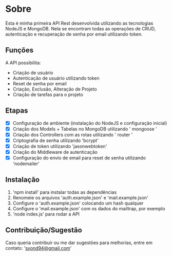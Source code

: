 # Sobre
Esta é minha primeira API Rest desenvolvida utilizando as tecnologias NodeJS e MongoDB. Nela se encontram todas as operações de CRUD, autenticação e recuperação de senha por email utilizando token.

## Funções
A API possibilita:
- Criação de usuário
- Autenticação de usuário utilizando token
- Reset de senha por email
- Criação, Exclusão, Alteração de Projeto
- Criação de tarefas para o projeto

## Etapas
- [x] Configuração de ambiente (instalação do NodeJS e configuração inicial)
- [x] Criação dos Models + Tabelas no MongoDB utilizando ' mongoose '
- [x] Criação dos Controllers com as rotas utilizando ' router '
- [x] Criptografia de senha utilizando 'bcrypt'
- [x] Criação de token utilizando 'jasonwebtoken'
- [x] Criação do Middleware de autenticação
- [x] Configuração do envio de email para reset de senha utilizando 'nodemailer'

## Instalação
1. 'npm install' para instalar todas as dependências
2. Renomeie os arquivos 'auth.example.json' e 'mail.example.json'
3. Configure o 'auth.example.json' colocando um hash qualquer
4. Configure o 'mail.example.json' com os dados do mailtrap, por exemplo
5. 'node index.js' para rodar a API

## Contribuição/Sugestão
Caso queria contribuir ou me dar sugestões para melhorias, entre em contato: 'syond94@gmail.com'
